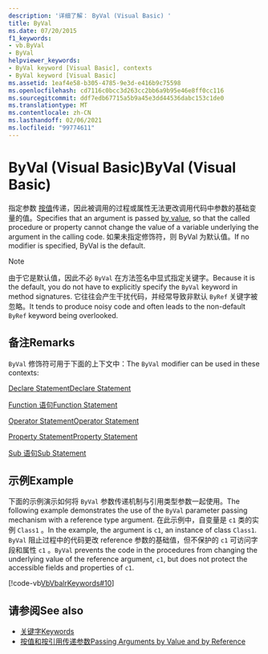 ```yaml
---
description: '详细了解： ByVal (Visual Basic) '
title: ByVal
ms.date: 07/20/2015
f1_keywords:
- vb.ByVal
- ByVal
helpviewer_keywords:
- ByVal keyword [Visual Basic], contexts
- ByVal keyword [Visual Basic]
ms.assetid: 1eaf4e58-b305-4785-9e3d-e416b9c75598
ms.openlocfilehash: cd7116c0bcc3d263cc2bb6a9b95e46e8ff0cc116
ms.sourcegitcommit: ddf7edb67715a5b9a45e3dd44536dabc153c1de0
ms.translationtype: MT
ms.contentlocale: zh-CN
ms.lasthandoff: 02/06/2021
ms.locfileid: "99774611"
---
```

# <a name="byval-visual-basic"></a><span data-ttu-id="8323e-103">ByVal (Visual Basic)</span><span class="sxs-lookup"><span data-stu-id="8323e-103">ByVal (Visual Basic)</span></span>

<span data-ttu-id="8323e-104">指定参数 [按值](../../programming-guide/language-features/procedures/passing-arguments-by-value-and-by-reference.md)传递，因此被调用的过程或属性无法更改调用代码中参数的基础变量的值。</span><span class="sxs-lookup"><span data-stu-id="8323e-104">Specifies that an argument is passed [by value](../../programming-guide/language-features/procedures/passing-arguments-by-value-and-by-reference.md), so that the called procedure or property cannot change the value of a variable underlying the argument in the calling code.</span></span> <span data-ttu-id="8323e-105">如果未指定修饰符，则 ByVal 为默认值。</span><span class="sxs-lookup"><span data-stu-id="8323e-105">If no modifier is specified, ByVal is the default.</span></span>

> [!NOTE]
> <span data-ttu-id="8323e-106">由于它是默认值，因此不必 `ByVal` 在方法签名中显式指定关键字。</span><span class="sxs-lookup"><span data-stu-id="8323e-106">Because it is the default, you do not have to explicitly specify the `ByVal` keyword in method signatures.</span></span> <span data-ttu-id="8323e-107">它往往会产生干扰代码，并经常导致非默认 `ByRef` 关键字被忽略。</span><span class="sxs-lookup"><span data-stu-id="8323e-107">It tends to produce noisy code and often leads to the non-default `ByRef` keyword being overlooked.</span></span>

## <a name="remarks"></a><span data-ttu-id="8323e-108">备注</span><span class="sxs-lookup"><span data-stu-id="8323e-108">Remarks</span></span>

 <span data-ttu-id="8323e-109">`ByVal` 修饰符可用于下面的上下文中：</span><span class="sxs-lookup"><span data-stu-id="8323e-109">The `ByVal` modifier can be used in these contexts:</span></span>

 [<span data-ttu-id="8323e-110">Declare Statement</span><span class="sxs-lookup"><span data-stu-id="8323e-110">Declare Statement</span></span>](../statements/declare-statement.md)

 [<span data-ttu-id="8323e-111">Function 语句</span><span class="sxs-lookup"><span data-stu-id="8323e-111">Function Statement</span></span>](../statements/function-statement.md)
  
 [<span data-ttu-id="8323e-112">Operator Statement</span><span class="sxs-lookup"><span data-stu-id="8323e-112">Operator Statement</span></span>](../statements/operator-statement.md)
  
 [<span data-ttu-id="8323e-113">Property Statement</span><span class="sxs-lookup"><span data-stu-id="8323e-113">Property Statement</span></span>](../statements/property-statement.md)
  
 [<span data-ttu-id="8323e-114">Sub 语句</span><span class="sxs-lookup"><span data-stu-id="8323e-114">Sub Statement</span></span>](../statements/sub-statement.md)

## <a name="example"></a><span data-ttu-id="8323e-115">示例</span><span class="sxs-lookup"><span data-stu-id="8323e-115">Example</span></span>

 <span data-ttu-id="8323e-116">下面的示例演示如何将 `ByVal` 参数传递机制与引用类型参数一起使用。</span><span class="sxs-lookup"><span data-stu-id="8323e-116">The following example demonstrates the use of the `ByVal` parameter passing mechanism with a reference type argument.</span></span> <span data-ttu-id="8323e-117">在此示例中，自变量是 `c1` 类的实例 `Class1` 。</span><span class="sxs-lookup"><span data-stu-id="8323e-117">In the example, the argument is `c1`, an instance of class `Class1`.</span></span> <span data-ttu-id="8323e-118">`ByVal` 阻止过程中的代码更改 reference 参数的基础值，但不保护的 `c1` 可访问字段和属性 `c1` 。</span><span class="sxs-lookup"><span data-stu-id="8323e-118">`ByVal` prevents the code in the procedures from changing the underlying value of the reference argument, `c1`, but does not protect the accessible fields and properties of `c1`.</span></span>

 [!code-vb[VbVbalrKeywords#10](~/samples/snippets/visualbasic/VS_Snippets_VBCSharp/VbVbalrKeywords/VB/Class5.vb#10)]

## <a name="see-also"></a><span data-ttu-id="8323e-119">请参阅</span><span class="sxs-lookup"><span data-stu-id="8323e-119">See also</span></span>

- [<span data-ttu-id="8323e-120">关键字</span><span class="sxs-lookup"><span data-stu-id="8323e-120">Keywords</span></span>](../keywords/index.md)
- [<span data-ttu-id="8323e-121">按值和按引用传递参数</span><span class="sxs-lookup"><span data-stu-id="8323e-121">Passing Arguments by Value and by Reference</span></span>](../../programming-guide/language-features/procedures/passing-arguments-by-value-and-by-reference.md)
